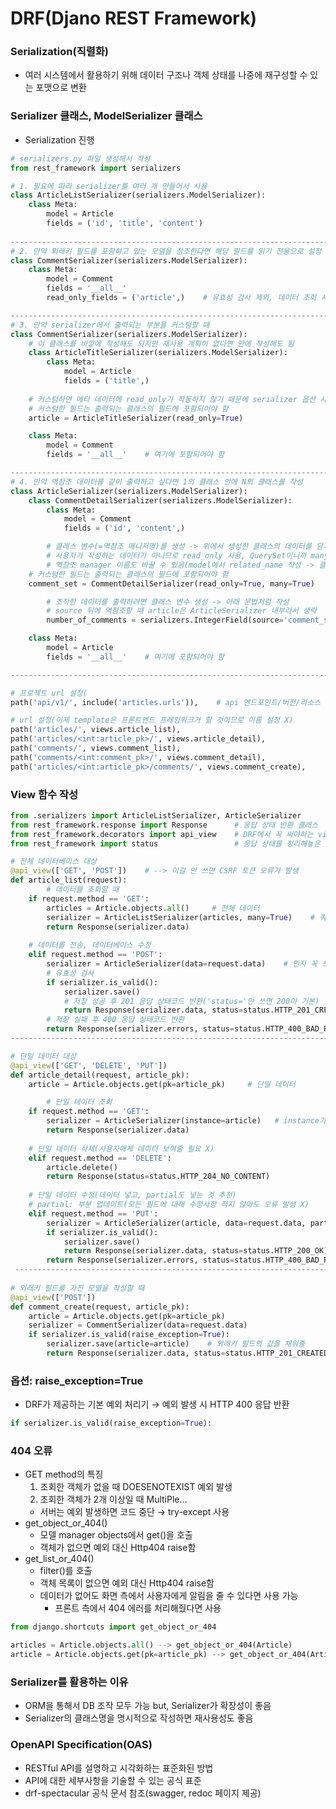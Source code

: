# DRF(Djano REST Framework)
### Serialization(직렬화)

- 여러 시스템에서 활용하기 위해 데이터 구조나 객체 상태를 나중에 재구성할 수 있는 포맷으로 변환

### Serializer 클래스, ModelSerializer 클래스

- Serialization 진행

```python
# serializers.py 파일 생성해서 작성
from rest_framework import serializers

# 1. 필요에 따라 serializer를 여러 개 만들어서 사용
class ArticleListSerializer(serializers.ModelSerializer):
    class Meta:
        model = Article
        fields = ('id', 'title', 'content')
        
-----------------------------------------------------------------------------------
# 2. 만약 외래키 필드를 포함하고 있는 모델을 참조한다면 해당 필드를 읽기 전용으로 설정
class CommentSerializer(serializers.ModelSerializer):
    class Meta:
        model = Comment
        fields = '__all__'
        read_only_fields = ('article',)    # 유효성 검사 제외, 데이터 조회 시에는 출력

------------------------------------------------------------------------------------
# 3. 만약 serializer에서 출력되는 부분을 커스텀할 때
class CommentSerializer(serializers.ModelSerializer):
    # 이 클래스를 바깥에 작성해도 되지만 재사용 계획이 없다면 안에 작성해도 됨
    class ArticleTitleSerializer(serializers.ModelSerializer):
        class Meta:
            model = Article
            fields = ('title',)
    
    # 커스텀하면 메타 데이터에 read_only가 작동하지 않기 때문에 serializer 옵션 사용
    # 커스텀한 필드는 출력되는 클래스의 필드에 포함되어야 함
    article = ArticleTitleSerializer(read_only=True)

    class Meta:
        model = Comment
        fields = '__all__'    # 여기에 포함되어야 함

-------------------------------------------------------------------------------------
# 4. 만약 역참조 데이터를 같이 출력하고 싶다면 1의 클래스 안에 N의 클래스를 작성
class ArticleSerializer(serializers.ModelSerializer):
    class CommentDetailSerializer(serializers.ModelSerializer):
        class Meta:
            model = Comment
            fields = ('id', 'content',)

		# 클래스 변수(=역참조 매니저명)를 생성 -> 위에서 생성한 클래스의 데이터를 담기
		# 사용자가 작성하는 데이터가 아니므로 read_only 사용, QuerySet이니까 many 작성
		# 역참조 manager 이름도 바꿀 수 있음(model에서 related_name 작성 -> 클래수 변수 이름 변경)
    # 커스텀한 필드는 출력되는 클래스의 필드에 포함되어야 함
    comment_set = CommentDetailSerializer(read_only=True, many=True)

		# 조작한 데이터를 출력하려면 클래스 변수 생성 -> 아래 문법처럼 작성
		# source 뒤에 역참조할 때 article은 ArticleSerializer 내부라서 생략
		number_of_comments = serializers.IntegerField(source='comment_set.count', read_only=True)

    class Meta:
        model = Article
        fields = '__all__'    # 여기에 포함되어야 함

-------------------------------------------------------------------------------------

# 프로젝트 url 설정(
path('api/v1/', include('articles.urls')),    # api 엔드포인트/버전/리소스 - REST API 원칙

# url 설정(이제 template은 프론트엔드 프레임워크가 할 것이므로 이름 설정 X)
path('articles/', views.article_list),
path('articles/<int:article_pk>/', views.article_detail),
path('comments/', views.comment_list),
path('comments/<int:comment_pk>/', views.comment_detail),
path('articles/<int:article_pk>/comments/', views.comment_create),
```

### View 함수 작성

```python
from .serializers import ArticleListSerializer, ArticleSerializer
from rest_framework.response import Response      # 응답 상태 반환 클래스
from rest_framework.decorators import api_view    # DRF에서 꼭 써야하는 view 데코레이터
from rest_framework import status                 # 응답 상태를 정리해놓은 클래스

# 전체 데이터베이스 대상
@api_view(['GET', 'POST'])    # --> 이걸 안 쓰면 CSRF 토큰 오류가 발생
def article_list(request):
		# 데이터를 조회할 때
    if request.method == 'GET':
        articles = Article.objects.all()     # 전체 데이터
        serializer = ArticleListSerializer(articles, many=True)    # 쿼리셋을 변환
        return Response(serializer.data)
    
    # 데이터를 전송, 데이터베이스 수정
    elif request.method == 'POST':
        serializer = ArticleSerializer(data=request.data)    # 인자 꼭 쓰기
        # 유효성 검사
        if serializer.is_valid():
            serializer.save()
            # 저장 성공 후 201 응답 상태코드 반환('status='안 쓰면 200이 기본)
            return Response(serializer.data, status=status.HTTP_201_CREATED)
        # 저장 실패 후 400 응답 상태코드 반환
        return Response(serializer.errors, status=status.HTTP_400_BAD_REQUEST)
-----------------------------------------------------------------------------------

# 단일 데이터 대상
@api_view(['GET', 'DELETE', 'PUT'])
def article_detail(request, article_pk):
    article = Article.objects.get(pk=article_pk)     # 단일 데이터

		# 단일 데이터 조회
    if request.method == 'GET':
        serializer = ArticleSerializer(instance=article)   # instance가 첫 번째 인자라 생략 가능
        return Response(serializer.data)
    
    # 단일 데이터 삭제(사용자에게 데이터 보여줄 필요 X)
    elif request.method == 'DELETE':
        article.delete()
        return Response(status=status.HTTP_204_NO_CONTENT)
    
    # 단일 데이터 수정(데이터 넣고, partial도 넣는 것 추천)
    # partial: 부분 업데이트(모든 필드에 대해 수정사항 적지 않아도 오류 발생 X)
    elif request.method == 'PUT':
        serializer = ArticleSerializer(article, data=request.data, partial=True)
        if serializer.is_valid():
            serializer.save()
            return Response(serializer.data, status=status.HTTP_200_OK)
        return Response(serializer.errors, status=status.HTTP_400_BAD_REQUEST)
 -----------------------------------------------------------------------------------
 
# 외래키 필드를 가진 모델을 작성할 때
@api_view(['POST'])
def comment_create(request, article_pk):
    article = Article.objects.get(pk=article_pk)
    serializer = CommentSerializer(data=request.data)
    if serializer.is_valid(raise_exception=True):
        serializer.save(article=article)    # 외래키 필드의 값을 채워줌
        return Response(serializer.data, status=status.HTTP_201_CREATED)

```

### 옵션: raise_exception=True

- DRF가 제공하는 기본 예외 처리기 → 예외 발생 시 HTTP 400 응답 반환

```python
if serializer.is_valid(raise_exception=True):
```

### 404 오류

- GET method의 특징
    1. 조회한 객체가 없을 때 DOESENOTEXIST 예외 발생
    2. 조회한 객체가 2개 이상일 때 MultiPle…
    - 서버는 예외 발생하면 코드 중단 → try-except 사용
- get_object_or_404()
    - 모델 manager objects에서 get()을 호출
    - 객체가 없으면 예외 대신 Http404 raise함
- get_list_or_404()
    - filter()를 호출
    - 객체 목록이 없으면 예외 대신 Http404 raise함
    - 데이터가 없어도 화면 측에서 사용자에게 알림을 줄 수 있다면 사용 가능
        - 프론트 측에서 404 에러를 처리해줬다면 사용

```python
from django.shortcuts import get_object_or_404

articles = Article.objects.all() --> get_object_or_404(Article)
article = Article.objects.get(pk=article_pk) --> get_object_or_404(Article, pk=article_pk)
```

### Serializer를 활용하는 이유

- ORM을 통해서 DB 조작 모두 가능 but, Serializer가 확장성이 좋음
- Serializer의 클래스명을 명시적으로 작성하면 재사용성도 좋음

### OpenAPI Specification(OAS)

- RESTful API를 설명하고 시각화하는 표준화된 방법
- API에 대한 세부사항을 기술할 수 있는 공식 표준
- drf-spectacular 공식 문서 참조(swagger, redoc 페이지 제공)